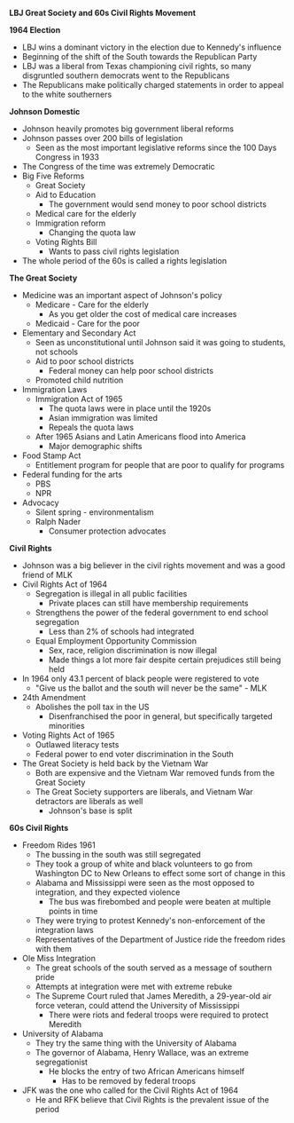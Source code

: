 **LBJ Great Society and 60s Civil Rights Movement**

**1964 Election**
- LBJ wins a dominant victory in the election due to Kennedy's influence
- Beginning of the shift of the South towards the Republican Party
- LBJ was a liberal from Texas championing civil rights, so many disgruntled southern democrats went to the Republicans
- The Republicans make politically charged statements in order to appeal to the white southerners 

**Johnson Domestic**
- Johnson heavily promotes big government liberal reforms
- Johnson passes over 200 bills of legislation
	- Seen as the most important legislative reforms since the 100 Days Congress in 1933
- The Congress of the time was extremely Democratic
- Big Five Reforms
	- Great Society
	- Aid to Education
		- The government would send money to poor school districts
	- Medical care for the elderly 
	- Immigration reform
		- Changing the quota law
	- Voting Rights Bill
		- Wants to pass civil rights legislation
- The whole period of the 60s is called a rights legislation

**The Great Society**
- Medicine was an important aspect of Johnson's policy 
	- Medicare - Care for the elderly
		- As you get older the cost of medical care increases
	- Medicaid - Care for the poor
- Elementary and Secondary Act
	- Seen as unconstitutional until Johnson said it was going to students, not schools
	- Aid to poor school districts
		- Federal money can help poor school districts
	- Promoted child nutrition
- Immigration Laws
	- Immigration Act of 1965
		- The quota laws were in place until the 1920s
		- Asian immigration was limited
		- Repeals the quota laws
	- After 1965 Asians and Latin Americans flood into America
		- Major demographic shifts
- Food Stamp Act
	- Entitlement program for people that are poor to qualify for programs
- Federal funding for the arts
	- PBS
	- NPR
- Advocacy
	- Silent spring - environmentalism
	- Ralph Nader
		- Consumer protection advocates

**Civil Rights**
- Johnson was a big believer in the civil rights movement and was a good friend of MLK
- Civil Rights Act of 1964
	- Segregation is illegal in all public facilities
		- Private places can still have membership requirements
	- Strengthens the power of the federal government to end school segregation
		- Less than 2% of schools had integrated
	- Equal Employment Opportunity Commission
		- Sex, race, religion discrimination is now illegal
		- Made things a lot more fair despite certain prejudices still being held
- In 1964 only 43.1 percent of black people were registered to vote 
	- "Give us the ballot and the south will never be the same" - MLK
- 24th Amendment
	- Abolishes the poll tax in the US
		- Disenfranchised the poor in general, but specifically targeted minorities
- Voting Rights Act of 1965
	- Outlawed literacy tests
	- Federal power to end voter discrimination in the South
- The Great Society is held back by the Vietnam War
	- Both are expensive and the Vietnam War removed funds from the Great Society
	- The Great Society supporters are liberals, and Vietnam War detractors are liberals as well
		- Johnson's base is split

**60s Civil Rights**
- Freedom Rides 1961
	- The bussing in the south was still segregated
	- They took a group of white and black volunteers to go from Washington DC to New Orleans to effect some sort of change in this 
	- Alabama and Mississippi were seen as the most opposed to integration, and they expected violence
		- The bus was firebombed and people were beaten at multiple points in time
	- They were trying to protest Kennedy's non-enforcement of the integration laws
	- Representatives of the Department of Justice ride the freedom rides with them
- Ole Miss Integration
	- The great schools of the south served as a message of southern pride
	- Attempts at integration were met with extreme rebuke
	- The Supreme Court ruled that James Meredith, a 29-year-old air force veteran, could attend the University of Mississippi
		- There were riots and federal troops were required to protect Meredith
- University of Alabama
	- They try the same thing with the University of Alabama
	- The governor of Alabama, Henry Wallace, was an extreme segregationist
		- He blocks the entry of two African Americans himself
			- Has to be removed by federal troops
- JFK was the one who called for the Civil Rights Act of 1964
	- He and RFK believe that Civil Rights is the prevalent issue of the period